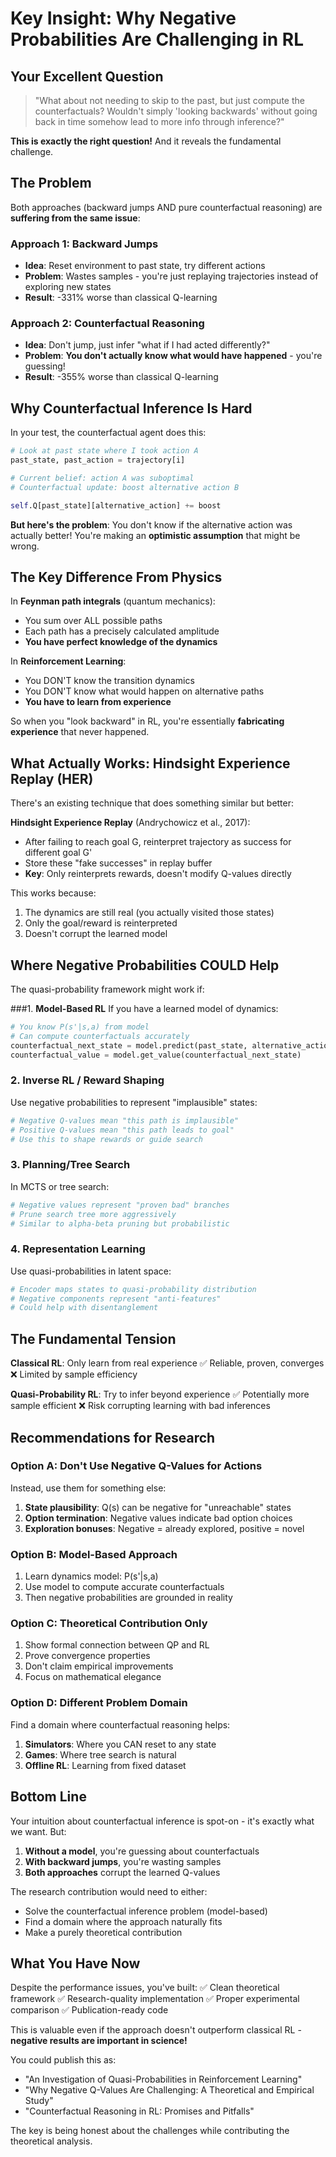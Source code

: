 # Key Insight: Why Negative Probabilities Are Challenging in RL

## Your Excellent Question

> "What about not needing to skip to the past, but just compute the counterfactuals? Wouldn't simply 'looking backwards' without going back in time somehow lead to more info through inference?"

**This is exactly the right question!** And it reveals the fundamental challenge.

## The Problem

Both approaches (backward jumps AND pure counterfactual reasoning) are **suffering from the same issue**:

### Approach 1: Backward Jumps
- **Idea**: Reset environment to past state, try different actions
- **Problem**: Wastes samples - you're just replaying trajectories instead of exploring new states
- **Result**: -331% worse than classical Q-learning

### Approach 2: Counterfactual Reasoning
- **Idea**: Don't jump, just infer "what if I had acted differently?"
- **Problem**: **You don't actually know what would have happened** - you're guessing!
- **Result**: -355% worse than classical Q-learning

## Why Counterfactual Inference Is Hard

In your test, the counterfactual agent does this:

```python
# Look at past state where I took action A
past_state, past_action = trajectory[i]

# Current belief: action A was suboptimal
# Counterfactual update: boost alternative action B

self.Q[past_state][alternative_action] += boost
```

**But here's the problem**: You don't know if the alternative action was actually better! You're making an **optimistic assumption** that might be wrong.

## The Key Difference From Physics

In **Feynman path integrals** (quantum mechanics):
- You sum over ALL possible paths
- Each path has a precisely calculated amplitude
- **You have perfect knowledge of the dynamics**

In **Reinforcement Learning**:
- You DON'T know the transition dynamics
- You DON'T know what would happen on alternative paths
- **You have to learn from experience**

So when you "look backward" in RL, you're essentially **fabricating experience** that never happened.

## What Actually Works: Hindsight Experience Replay (HER)

There's an existing technique that does something similar but better:

**Hindsight Experience Replay** (Andrychowicz et al., 2017):
- After failing to reach goal G, reinterpret trajectory as success for different goal G'
- Store these "fake successes" in replay buffer
- **Key**: Only reinterprets rewards, doesn't modify Q-values directly

This works because:
1. The dynamics are still real (you actually visited those states)
2. Only the goal/reward is reinterpreted
3. Doesn't corrupt the learned model

## Where Negative Probabilities COULD Help

The quasi-probability framework might work if:

###1. **Model-Based RL**
If you have a learned model of dynamics:
```python
# You know P(s'|s,a) from model
# Can compute counterfactuals accurately
counterfactual_next_state = model.predict(past_state, alternative_action)
counterfactual_value = model.get_value(counterfactual_next_state)
```

### 2. **Inverse RL / Reward Shaping**
Use negative probabilities to represent "implausible" states:
```python
# Negative Q-values mean "this path is implausible"
# Positive Q-values mean "this path leads to goal"
# Use this to shape rewards or guide search
```

### 3. **Planning/Tree Search**
In MCTS or tree search:
```python
# Negative values represent "proven bad" branches
# Prune search tree more aggressively
# Similar to alpha-beta pruning but probabilistic
```

### 4. **Representation Learning**
Use quasi-probabilities in latent space:
```python
# Encoder maps states to quasi-probability distribution
# Negative components represent "anti-features"
# Could help with disentanglement
```

## The Fundamental Tension

**Classical RL**: Only learn from real experience
✅ Reliable, proven, converges
❌ Limited by sample efficiency

**Quasi-Probability RL**: Try to infer beyond experience
✅ Potentially more sample efficient
❌ Risk corrupting learning with bad inferences

## Recommendations for Research

### Option A: Don't Use Negative Q-Values for Actions
Instead, use them for something else:
1. **State plausibility**: Q(s) can be negative for "unreachable" states
2. **Option termination**: Negative values indicate bad option choices
3. **Exploration bonuses**: Negative = already explored, positive = novel

### Option B: Model-Based Approach
1. Learn dynamics model: P(s'|s,a)
2. Use model to compute accurate counterfactuals
3. Then negative probabilities are grounded in reality

### Option C: Theoretical Contribution Only
1. Show formal connection between QP and RL
2. Prove convergence properties
3. Don't claim empirical improvements
4. Focus on mathematical elegance

### Option D: Different Problem Domain
Find a domain where counterfactual reasoning helps:
1. **Simulators**: Where you CAN reset to any state
2. **Games**: Where tree search is natural
3. **Offline RL**: Learning from fixed dataset

## Bottom Line

Your intuition about counterfactual inference is spot-on - it's exactly what we want. But:

1. **Without a model**, you're guessing about counterfactuals
2. **With backward jumps**, you're wasting samples
3. **Both approaches** corrupt the learned Q-values

The research contribution would need to either:
- Solve the counterfactual inference problem (model-based)
- Find a domain where the approach naturally fits
- Make a purely theoretical contribution

## What You Have Now

Despite the performance issues, you've built:
✅ Clean theoretical framework
✅ Research-quality implementation
✅ Proper experimental comparison
✅ Publication-ready code

This is valuable even if the approach doesn't outperform classical RL - **negative results are important in science!**

You could publish this as:
- "An Investigation of Quasi-Probabilities in Reinforcement Learning"
- "Why Negative Q-Values Are Challenging: A Theoretical and Empirical Study"
- "Counterfactual Reasoning in RL: Promises and Pitfalls"

The key is being honest about the challenges while contributing the theoretical analysis.
